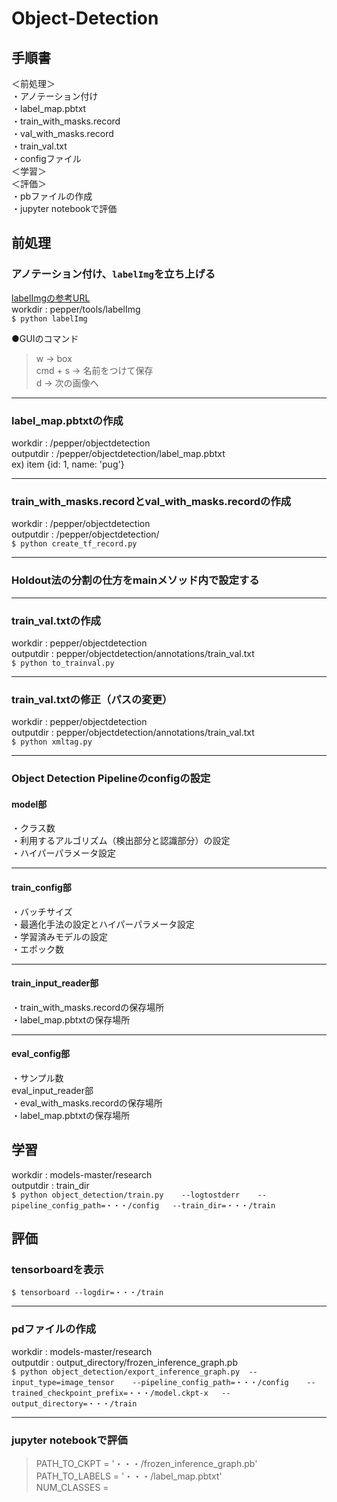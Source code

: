 # Object-Detection
## 手順書  
＜前処理＞  
・アノテーション付け  
・label_map.pbtxt   
・train_with_masks.record  
・val_with_masks.record  
・train_val.txt  
・configファイル  
＜学習＞  
＜評価＞  
・pbファイルの作成  
・jupyter notebookで評価  


## 前処理
### アノテーション付け、`labelImg`を立ち上げる  
[labelImgの参考URL](http://segafreder.hatenablog.com/entry/2016/11/27/101541)  
workdir : pepper/tools/labelImg  
`$ python labelImg`  

●GUIのコマンド  
>w → box  
cmd + s → 名前をつけて保存  
d → 次の画像へ

*** 
### label_map.pbtxtの作成  
workdir : /pepper/objectdetection  
outputdir : /pepper/objectdetection/label_map.pbtxt  
ex) item {id: 1, name: 'pug'}  

*** 
### train_with_masks.recordとval_with_masks.recordの作成  
workdir : /pepper/objectdetection   
outputdir : /pepper/objectdetection/  
`$ python create_tf_record.py`  
*** 
### Holdout法の分割の仕方をmainメソッド内で設定する
*** 
### train_val.txtの作成  
workdir : pepper/objectdetection  
outputdir : pepper/objectdetection/annotations/train_val.txt  
`$ python to_trainval.py`  
*** 
### train_val.txtの修正（パスの変更）
workdir : pepper/objectdetection  
outputdir : pepper/objectdetection/annotations/train_val.txt  
`$ python xmltag.py`  
*** 
### Object Detection Pipelineのconfigの設定  
#### model部  
・クラス数  
・利用するアルゴリズム（検出部分と認識部分）の設定  
・ハイパーパラメータ設定  
*** 
#### train_config部  
・バッチサイズ  
・最適化手法の設定とハイパーパラメータ設定  
・学習済みモデルの設定  
・エポック数  
*** 
#### train_input_reader部  
・train_with_masks.recordの保存場所  
・label_map.pbtxtの保存場所  
*** 
#### eval_config部  
・サンプル数  
eval_input_reader部  
・eval_with_masks.recordの保存場所   
・label_map.pbtxtの保存場所  

## 学習  
workdir : models-master/research  
outputdir : train_dir  
`$ python object_detection/train.py   
--logtostderr   
--pipeline_config_path=・・・/config  
--train_dir=・・・/train  `

## 評価  
### tensorboardを表示  
`$ tensorboard --logdir=・・・/train`  
*** 
### pdファイルの作成  
workdir : models-master/research  
outputdir : output_directory/frozen_inference_graph.pb  
`$ python object_detection/export_inference_graph.py 
--input_type=image_tensor   
--pipeline_config_path=・・・/config   
--trained_checkpoint_prefix=・・・/model.ckpt-x  
--output_directory=・・・/train`  
*** 
### jupyter notebookで評価  
>PATH_TO_CKPT = '・・・/frozen_inference_graph.pb'  
PATH_TO_LABELS = '・・・/label_map.pbtxt'  
NUM_CLASSES =   
